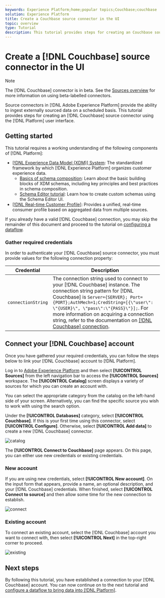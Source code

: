 ```yaml
---
keywords: Experience Platform;home;popular topics;Couchbase;couchbase
solution: Experience Platform
title: Create a Couchbase source connector in the UI
topic: overview
type: Tutorial
description: This tutorial provides steps for creating an Couchbase source connector using the Platform user interface.
---
```


# Create a [!DNL Couchbase] source connector in the UI

>[!NOTE]
>
> The [!DNL Couchbase] connector is in beta. See the [Sources overview](../../../../home.md#terms-and-conditions) for more information on using beta-labelled connectors.

Source connectors in [!DNL Adobe Experience Platform] provide the ability to ingest externally sourced data on a scheduled basis. This tutorial provides steps for creating an [!DNL Couchbase] source connector using the [!DNL Platform] user interface.

## Getting started

This tutorial requires a working understanding of the following components of [!DNL Platform]:

*   [[!DNL Experience Data Model (XDM)] System](../../../../../xdm/home.md): The standardized framework by which [!DNL Experience Platform] organizes customer experience data.
    *   [Basics of schema composition](../../../../../xdm/schema/composition.md): Learn about the basic building blocks of XDM schemas, including key principles and best practices in schema composition.
    *   [Schema Editor tutorial](../../../../../xdm/tutorials/create-schema-ui.md): Learn how to create custom schemas using the Schema Editor UI.
*   [[!DNL Real-time Customer Profile]](../../../../../profile/home.md): Provides a unified, real-time consumer profile based on aggregated data from multiple sources.

If you already have a valid [!DNL Couchbase] connection, you may skip the remainder of this document and proceed to the tutorial on [configuring a dataflow](../../dataflow/databases.md).

### Gather required credentials

In order to authenticate your [!DNL Couchbase] source connector, you must provide values for the following connection property:

| Credential | Description |
| ---------- | ----------- |
| `connectionString` | The connection string used to connect to your [!DNL Couchbase] instance. The connection string pattern for [!DNL Couchbase] is `Server={SERVER}; Port={PORT};AuthMech=1;CredString=[{\"user\": \"{USER}\", \"pass\":\"{PASS}\"}];`. For more information on acquiring a connection string, refer to the documentation on [[!DNL Couchbase] connection](https://docs.Couchbase.com/c-sdk/2.10/client-settings.html#configuring-overview). |

## Connect your [!DNL Couchbase] account

Once you have gathered your required credentials, you can follow the steps below to link your [!DNL Couchbase] account to [!DNL Platform].

Log in to [Adobe Experience Platform](https://platform.adobe.com) and then select **[!UICONTROL Sources]** from the left navigation bar to access the **[!UICONTROL Sources]** workspace. The **[!UICONTROL Catalog]** screen displays a variety of sources for which you can create an account with.

You can select the appropriate category from the catalog on the left-hand side of your screen. Alternatively, you can find the specific source you wish to work with using the search option.

Under the **[!UICONTROL Databases]** category, select **[!UICONTROL Couchbase]**. If this is your first time using this connector, select **[!UICONTROL Configure]**. Otherwise, select **[!UICONTROL Add data]** to create a new [!DNL Couchbase] connector.

![catalog](../../../../images/tutorials/create/couchbase/catalog.png)

The **[!UICONTROL Connect to Couchbase]** page appears. On this page, you can either use new credentials or existing credentials.

### New account

If you are using new credentials, select **[!UICONTROL New account]**. On the input form that appears, provide a name, an optional description, and your [!DNL Couchbase] credentials. When finished, select **[!UICONTROL Connect to source]** and then allow some time for the new connection to establish.

![connect](../../../../images/tutorials/create/couchbase/new.png)

### Existing account

To connect an existing account, select the [!DNL Couchbase] account you want to connect with, then select **[!UICONTROL Next]** in the top-right corner to proceed.

![existing](../../../../images/tutorials/create/couchbase/existing.png)

## Next steps

By following this tutorial, you have established a connection to your [!DNL Couchbase] account. You can now continue on to the next tutorial and [configure a dataflow to bring data into [!DNL Platform]](../../dataflow/databases.md).